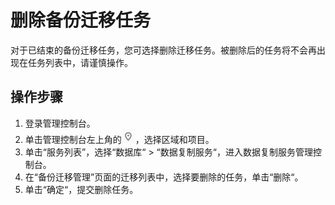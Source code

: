 # 删除备份迁移任务<a name="drs_04_0004"></a>

对于已结束的备份迁移任务，您可选择删除迁移任务。被删除后的任务将不会再出现在任务列表中，请谨慎操作。

## 操作步骤<a name="section4298797218435"></a>

1.  登录管理控制台。
2.  单击管理控制台左上角的![](figures/zh-cn_image_0140299678.png)，选择区域和项目。
3.  单击“服务列表”，选择“数据库“  \>  “数据复制服务“，进入数据复制服务管理控制台。
4.  在“备份迁移管理”页面的迁移列表中，选择要删除的任务，单击“删除“。
5.  单击“确定“，提交删除任务。

